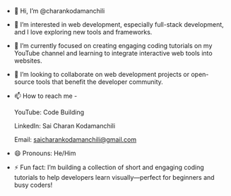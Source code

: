 - 👋 Hi, I’m @charankodamanchili
- 👀 I’m interested in web development, especially full-stack development, and I love exploring new tools and frameworks.
- 🌱 I’m currently focused on creating engaging coding tutorials on my YouTube channel and learning to integrate interactive web tools into websites.
- 💞️ I’m looking to collaborate on web development projects or open-source tools that benefit the developer community.
- 📫 How to reach me -

  YouTube: Code Building

  LinkedIn: Sai Charan Kodamanchili

  Email: saicharankodamanchili@gmail.com
- 😄 Pronouns: He/Him
- ⚡ Fun fact: I’m building a collection of short and engaging coding tutorials to help developers learn visually—perfect for beginners and busy coders!

<!---
charankodamanchili/charankodamanchili is a ✨ special ✨ repository because its `README.md` (this file) appears on your GitHub profile.
You can click the Preview link to take a look at your changes.
--->
